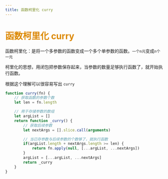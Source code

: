 ```yaml
---
title: 函数柯里化 curry
---
```


# <font color="#DC8900">函数柯里化 curry</font>

函数柯里化：是将一个多参数的函数变成一个多个单参数的函数。`一个n元`变成`n个一元`

柯里化的思想，用闭包把参数保存起来，当参数的数量足够执行函数了，就开始执行函数。  

根据这个理解可以很容易写出 `curry`  

```js
function curry(fn) {
    // 获取函数的参数个数
    let len = fn.length

    // 用于存储参数的数组
    let argList = []
    return function _curry() {
        // 获取后续参数
        let nextArgs = [].slice.call(arguments)

        // 当已存参数与后续参数的个数够了，就执行函数
        if(argList.length + nextArgs.length >= len) {
            return fn.apply(null, [...argList, ...nextArgs])
        }
        argList = [...argList, ...nextArgs]
        return _curry
    }
}
```